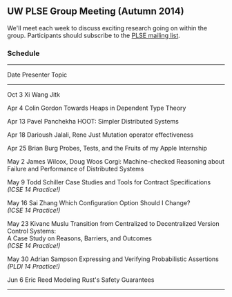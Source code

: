 ## UW PLSE Group Meeting (Autumn 2014)

We'll meet each week to discuss exciting research going on within the
group.  Participants should subscribe to the
[PLSE mailing list](https://mailman.cs.washington.edu/mailman/listinfo/plse).

### Schedule

---------------------------------------------------------------------------------------------
Date        Presenter                   Topic
----------  --------------------------  -------------------------------------------------------
Oct 3       Xi Wang                     Jitk

Apr  4      Colin Gordon                Towards Heaps in Dependent Type Theory

Apr 13      Pavel Panchekha             HOOT: Simpler Distributed Systems

Apr 18      Darioush Jalali, Rene Just  Mutation operator effectiveness

Apr 25      Brian Burg                  Probes, Tests, and the Fruits of my Apple Internship

May  2      James Wilcox, Doug Woos     Corgi: Machine-checked Reasoning about Failure and Performance of Distributed Systems

May  9      Todd Schiller               Case Studies and Tools for Contract Specifications <br />
	                                    _(ICSE 14 Practice!)_

May 16      Sai Zhang                   Which Configuration Option Should I Change? <br />
	                                    _(ICSE 14 Practice!)_

May 23      Kivanc Muslu                Transition from Centralized to Decentralized Version Control Systems: <br />
                                        A Case Study on Reasons, Barriers, and Outcomes <br />
	                                    _(ICSE 14 Practice!)_

May 30      Adrian Sampson              Expressing and Verifying Probabilistic Assertions <br />
	                                    _(PLDI 14 Practice!)_

Jun  6      Eric Reed                   Modeling Rust's Safety Guarantees

---------------------------------------------------------------------------------------------
